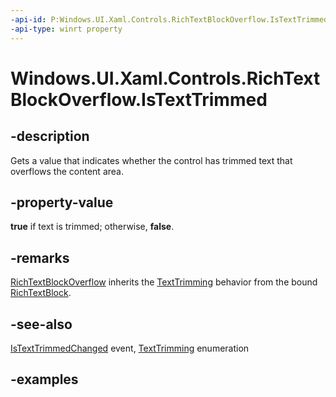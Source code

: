 ```yaml
---
-api-id: P:Windows.UI.Xaml.Controls.RichTextBlockOverflow.IsTextTrimmed
-api-type: winrt property
---
```


<!-- Property syntax.
public bool IsTextTrimmed { get; }
-->

# Windows.UI.Xaml.Controls.RichTextBlockOverflow.IsTextTrimmed

## -description

Gets a value that indicates whether the control has trimmed text that overflows the content area.



## -property-value

**true** if text is trimmed; otherwise, **false**.

## -remarks

[RichTextBlockOverflow](richtextblockoverflow.md) inherits the [TextTrimming](richtextblock_texttrimming.md) behavior from the bound [RichTextBlock](richtextblock.md).

## -see-also

[IsTextTrimmedChanged](richtextblockoverflow_istexttrimmedchanged.md) event, [TextTrimming](../windows.ui.xaml/texttrimming.md) enumeration

## -examples
